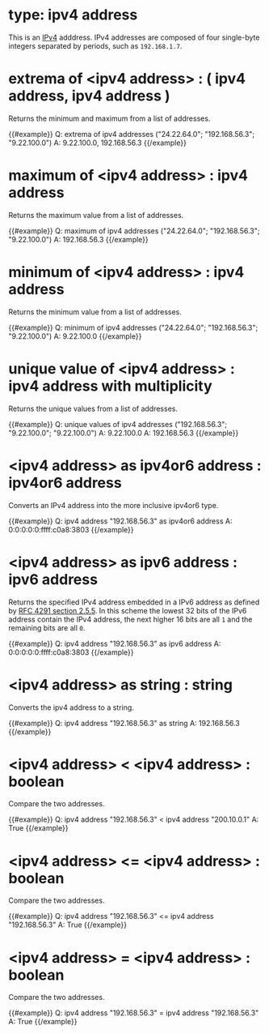 # type: ipv4 address

This is an [IPv4](http://en.wikipedia.org/wiki/IPv4) adddress. IPv4 addresses are composed of four single-byte integers separated by periods, such as `192.168.1.7`.

# extrema of &lt;ipv4 address&gt; : ( ipv4 address, ipv4 address )

Returns the minimum and maximum from a list of addresses.

{{#example}}
Q: extrema of ipv4 addresses ("24.22.64.0"; "192.168.56.3"; "9.22.100.0")
A: 9.22.100.0, 192.168.56.3
{{/example}}

# maximum of &lt;ipv4 address&gt; : ipv4 address

Returns the maximum value from a list of addresses.

{{#example}}
Q: maximum of ipv4 addresses ("24.22.64.0"; "192.168.56.3"; "9.22.100.0")
A: 192.168.56.3
{{/example}}

# minimum of &lt;ipv4 address&gt; : ipv4 address

Returns the minimum value from a list of addresses.

{{#example}}
Q: minimum of ipv4 addresses ("24.22.64.0"; "192.168.56.3"; "9.22.100.0")
A: 9.22.100.0
{{/example}}

# unique value of &lt;ipv4 address&gt; : ipv4 address with multiplicity

Returns the unique values from a list of addresses.

{{#example}}
Q: unique values of ipv4 addresses ("192.168.56.3"; "9.22.100.0"; "9.22.100.0")
A: 9.22.100.0
A: 192.168.56.3
{{/example}}

# &lt;ipv4 address&gt; as ipv4or6 address : ipv4or6 address

Converts an IPv4 address into the more inclusive ipv4or6 type.

{{#example}}
Q: ipv4 address "192.168.56.3" as ipv4or6 address
A: 0:0:0:0:0:ffff:c0a8:3803
{{/example}}

# &lt;ipv4 address&gt; as ipv6 address : ipv6 address

Returns the specified IPv4 address embedded in a IPv6 address as defined by [RFC 4291 section 2.5.5](https://tools.ietf.org/html/rfc4291#section-2.5.5). In this scheme the lowest 32 bits of the IPv6 address contain the IPv4 address, the next higher 16 bits are all `1` and the remaining bits are all `0`.

{{#example}}
Q: ipv4 address "192.168.56.3" as ipv6 address
A: 0:0:0:0:0:ffff:c0a8:3803
{{/example}}

# &lt;ipv4 address&gt; as string : string

Converts the ipv4 address to a string.

{{#example}}
Q: ipv4 address "192.168.56.3" as string
A: 192.168.56.3
{{/example}}

# &lt;ipv4 address&gt; &lt; &lt;ipv4 address&gt; : boolean

Compare the two addresses.

{{#example}}
Q: ipv4 address "192.168.56.3" &lt; ipv4 address "200.10.0.1"
A: True
{{/example}}

# &lt;ipv4 address&gt; &lt;= &lt;ipv4 address&gt; : boolean

Compare the two addresses.

{{#example}}
Q: ipv4 address "192.168.56.3" &lt;= ipv4 address "192.168.56.3"
A: True
{{/example}}

# &lt;ipv4 address&gt; = &lt;ipv4 address&gt; : boolean

Compare the two addresses.

{{#example}}
Q: ipv4 address "192.168.56.3" = ipv4 address "192.168.56.3"
A: True
{{/example}}
